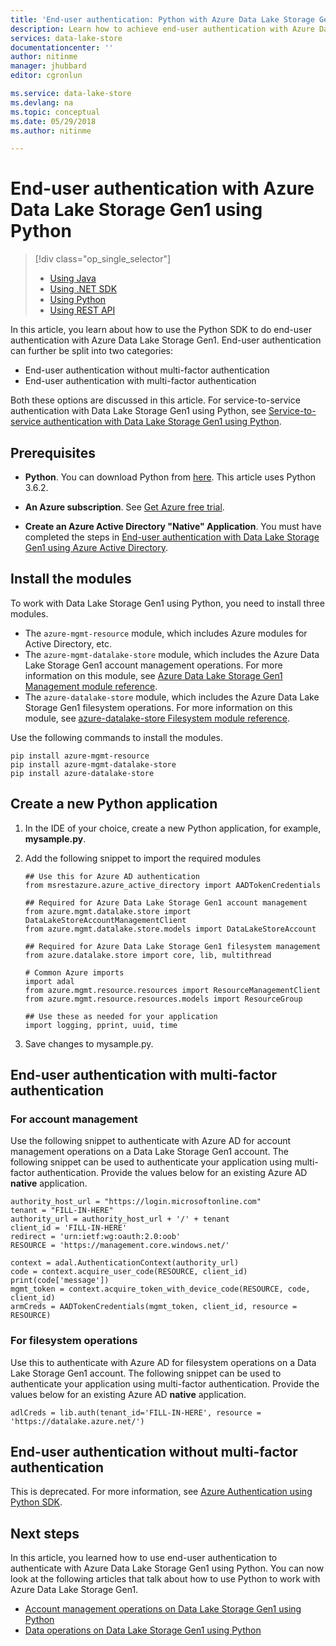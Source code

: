 ```yaml
---
title: 'End-user authentication: Python with Azure Data Lake Storage Gen1 using Azure Active Directory | Microsoft Docs'
description: Learn how to achieve end-user authentication with Azure Data Lake Storage Gen1 using Azure Active Directory with Python
services: data-lake-store
documentationcenter: ''
author: nitinme
manager: jhubbard
editor: cgronlun

ms.service: data-lake-store
ms.devlang: na
ms.topic: conceptual
ms.date: 05/29/2018
ms.author: nitinme

---
```

# End-user authentication with Azure Data Lake Storage Gen1 using Python
> [!div class="op_single_selector"]
> * [Using Java](data-lake-store-end-user-authenticate-java-sdk.md)
> * [Using .NET SDK](data-lake-store-end-user-authenticate-net-sdk.md)
> * [Using Python](data-lake-store-end-user-authenticate-python.md)
> * [Using REST API](data-lake-store-end-user-authenticate-rest-api.md)
> 
> 

In this article, you learn about how to use the Python SDK to do end-user authentication with Azure Data Lake Storage Gen1. End-user authentication can further be split into two categories:

* End-user authentication without multi-factor authentication
* End-user authentication with multi-factor authentication

Both these options are discussed in this article. For service-to-service authentication with Data Lake Storage Gen1 using Python, see [Service-to-service authentication with Data Lake Storage Gen1 using Python](data-lake-store-service-to-service-authenticate-python.md).

## Prerequisites

* **Python**. You can download Python from [here](https://www.python.org/downloads/). This article uses Python 3.6.2.

* **An Azure subscription**. See [Get Azure free trial](https://azure.microsoft.com/pricing/free-trial/).

* **Create an Azure Active Directory "Native" Application**. You must have completed the steps in [End-user authentication with Data Lake Storage Gen1 using Azure Active Directory](data-lake-store-end-user-authenticate-using-active-directory.md).

## Install the modules

To work with Data Lake Storage Gen1 using Python, you need to install three modules.

* The `azure-mgmt-resource` module, which includes Azure modules for Active Directory, etc.
* The `azure-mgmt-datalake-store` module, which includes the Azure Data Lake Storage Gen1 account management operations. For more information on this module, see [Azure Data Lake Storage Gen1 Management module reference](https://docs.microsoft.com/python/api/azure.mgmt.datalake.store?view=azure-python).
* The `azure-datalake-store` module, which includes the Azure Data Lake Storage Gen1 filesystem operations. For more information on this module, see [azure-datalake-store Filesystem module reference](http://azure-datalake-store.readthedocs.io/en/latest/).

Use the following commands to install the modules.

```
pip install azure-mgmt-resource
pip install azure-mgmt-datalake-store
pip install azure-datalake-store
```

## Create a new Python application

1. In the IDE of your choice, create a new Python application, for example, **mysample.py**.

2. Add the following snippet to import the required modules

	```
	## Use this for Azure AD authentication
	from msrestazure.azure_active_directory import AADTokenCredentials

	## Required for Azure Data Lake Storage Gen1 account management
	from azure.mgmt.datalake.store import DataLakeStoreAccountManagementClient
	from azure.mgmt.datalake.store.models import DataLakeStoreAccount

	## Required for Azure Data Lake Storage Gen1 filesystem management
	from azure.datalake.store import core, lib, multithread

	# Common Azure imports
	import adal
    from azure.mgmt.resource.resources import ResourceManagementClient
	from azure.mgmt.resource.resources.models import ResourceGroup

	## Use these as needed for your application
	import logging, pprint, uuid, time
	```

3. Save changes to mysample.py.

## End-user authentication with multi-factor authentication

### For account management

Use the following snippet to authenticate with Azure AD for account management operations on a Data Lake Storage Gen1 account. The following snippet can be used to authenticate your application using multi-factor authentication. Provide the values below for  an existing Azure AD **native** application.

	authority_host_url = "https://login.microsoftonline.com"
    tenant = "FILL-IN-HERE"
    authority_url = authority_host_url + '/' + tenant
    client_id = 'FILL-IN-HERE'
    redirect = 'urn:ietf:wg:oauth:2.0:oob'
    RESOURCE = 'https://management.core.windows.net/'
    
    context = adal.AuthenticationContext(authority_url)
    code = context.acquire_user_code(RESOURCE, client_id)
    print(code['message'])
    mgmt_token = context.acquire_token_with_device_code(RESOURCE, code, client_id)
    armCreds = AADTokenCredentials(mgmt_token, client_id, resource = RESOURCE)

### For filesystem operations

Use this to authenticate with Azure AD for filesystem operations on a Data Lake Storage Gen1 account. The following snippet can be used to authenticate your application using multi-factor authentication. Provide the values below for  an existing Azure AD **native** application.

	adlCreds = lib.auth(tenant_id='FILL-IN-HERE', resource = 'https://datalake.azure.net/')

## End-user authentication without multi-factor authentication

This is deprecated. For more information, see [Azure Authentication using Python SDK](https://docs.microsoft.com/python/azure/python-sdk-azure-authenticate?view=azure-python#mgmt-auth-token).
   
## Next steps
In this article, you learned how to use end-user authentication to authenticate with Azure Data Lake Storage Gen1 using Python. You can now look at the following articles that talk about how to use Python to work with Azure Data Lake Storage Gen1.

* [Account management operations on Data Lake Storage Gen1 using Python](data-lake-store-get-started-python.md)
* [Data operations on Data Lake Storage Gen1 using Python](data-lake-store-data-operations-python.md)

